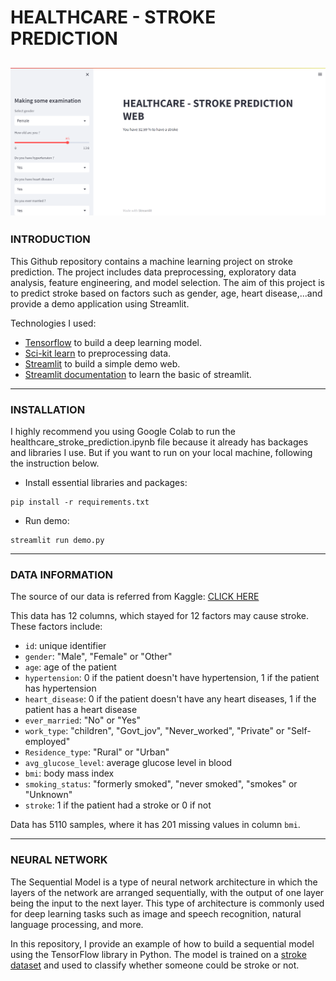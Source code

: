 # **HEALTHCARE - STROKE PREDICTION**
![alt text](https://github.com/imCaoQuoc/Healthcare_stroke_prediction/blob/main/DATA/Screenshot%202023-03-31%20202705.png)
---

### **INTRODUCTION**
This Github repository contains a machine learning project on stroke prediction. The project includes data preprocessing, exploratory data analysis, feature engineering, and model selection. The aim of this project is to predict stroke based on factors such as gender, age, heart disease,...and provide a demo application using Streamlit.

Technologies I used:
  - [Tensorflow](https://www.tensorflow.org/) to build a deep learning model.
  - [Sci-kit learn](https://www.tensorflow.org/) to preprocessing data.
  - [Streamlit](https://streamlit.io/) to build a simple demo web.
  - [Streamlit documentation](https://www.youtube.com/playlist?list=PLtqF5YXg7GLmCvTswG32NqQypOuYkPRUE) to learn the basic of streamlit.

---

### **INSTALLATION**
I highly recommend you using Google Colab to run the healthcare_stroke_prediction.ipynb file because it already has backages and libraries I use. But if you want to run on your local machine, following the instruction below.
  - Install essential libraries and packages:
  
  ```
  pip install -r requirements.txt
  ```
  
  - Run demo:
  
  ```
  streamlit run demo.py
  ```

---

### **DATA INFORMATION** 

The source of our data is referred from Kaggle: [CLICK HERE](https://www.kaggle.com/datasets/fedesoriano/stroke-prediction-dataset)

This data has 12 columns, which stayed for 12 factors may cause stroke. These factors include: 
  - `id`: unique identifier
  - `gender`: "Male", "Female" or "Other"
  - `age`: age of the patient
  - `hypertension`: 0 if the patient doesn't have hypertension, 1 if the patient has hypertension
  - `heart_disease`: 0 if the patient doesn't have any heart diseases, 1 if the patient has a heart disease
  - `ever_married`: "No" or "Yes"
  - `work_type`: "children", "Govt_jov", "Never_worked", "Private" or "Self-employed"
  - `Residence_type`: "Rural" or "Urban"
  - `avg_glucose_level`: average glucose level in blood
  - `bmi`: body mass index
  - `smoking_status`: "formerly smoked", "never smoked", "smokes" or "Unknown"
  - `stroke`: 1 if the patient had a stroke or 0 if not

Data has 5110 samples, where it has 201 missing values in column `bmi`.

---

### **NEURAL NETWORK**

The Sequential Model is a type of neural network architecture in which the layers of the network are arranged sequentially, with the output of one layer being the input to the next layer. This type of architecture is commonly used for deep learning tasks such as image and speech recognition, natural language processing, and more.

In this repository, I provide an example of how to build a sequential model using the TensorFlow library in Python. The model is trained on a [stroke dataset](https://www.kaggle.com/datasets/fedesoriano/stroke-prediction-dataset) and used to classify whether someone could be stroke or not.